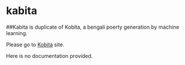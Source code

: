 # kabita

##Kabita is duplicate of Kobita, a bengali poerty generation by machine learning. 

Please go to <a href="https://github.com/xzenin/kobita">Kobita</a> site. 

Here is no documentation provided.




